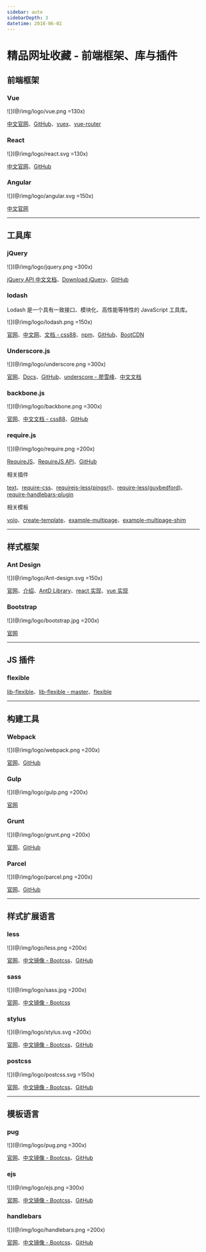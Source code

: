 ```yaml
---
sidebar: auto
sidebarDepth: 3
datetime: 2018-06-02
---
```


# 精品网址收藏 - 前端框架、库与插件

## 前端框架

### Vue

![](@/img/logo/vue.png =130x)

[中文官网](https://cn.vuejs.org/)、[GitHub](https://github.com/vuejs/vue)、[vuex](https://vuex.vuejs.org/zh-cn/)、[vue-router](https://router.vuejs.org/zh-cn/)

### React

![](@/img/logo/react.svg =130x)

[中文官网](https://doc.react-china.org/)、[GitHub](https://github.com/facebook/react/)

### Angular

![](@/img/logo/angular.svg =150x)

[中文官网](https://www.angular.cn/)


---


## 工具库

### jQuery

![](@/img/logo/jquery.png =300x)

[jQuery API 中文文档](https://www.jquery123.com/)、[Download jQuery](http://jquery.com/download/)、[GitHub](https://github.com/jquery/jquery)


### lodash

Lodash 是一个具有一致接口、模块化、高性能等特性的 JavaScript 工具库。

![](@/img/logo/lodash.png =150x)

[官网](https://lodash.com/)、[中文网](https://www.lodashjs.com/)、[文档 - css88](http://www.css88.com/doc/lodash/)、[npm](https://www.npmjs.com/package/lodash)、[GitHub](https://github.com/lodash/lodash)、[BootCDN](http://www.bootcdn.cn/lodash.js/)


### Underscore.js

![](@/img/logo/underscore.png =300x)

[官网](http://underscorejs.org/)、[Docs](http://underscorejs.org/docs/underscore.html)、[GitHub](https://github.com/jashkenas/underscore)、[underscore - 廖雪峰](https://www.liaoxuefeng.com/wiki/001434446689867b27157e896e74d51a89c25cc8b43bdb3000/001450370530539bc6e0e3dc02c4d3bb79993a8cde056b5000)、[中文文档](http://www.xgllseo.com/underscorejs/)


### backbone.js

![](@/img/logo/backbone.png =300x)

[官网](http://backbonejs.org/)、[中文文档 - css88](http://www.css88.com/doc/backbone/)、[GitHub](https://github.com/jashkenas/backbone)


### require.js

![](@/img/logo/require.png =200x)

[RequireJS](http://requirejs.org/)、[RequireJS API](http://requirejs.org/docs/api.html)、[GitHub](https://github.com/requirejs/requirejs)

相关插件

[text](https://github.com/requirejs/text)、[require-css](https://github.com/guybedford/require-css)、[requirejs-less(pingsrl)](https://github.com/pingsrl/requirejs-less)、[require-less(guybedford)](https://github.com/guybedford/require-less)、[require-handlebars-plugin](https://github.com/SlexAxton/require-handlebars-plugin)

相关模板

[volo](https://github.com/volojs/volo)、[create-template](https://github.com/volojs/create-template)、[example-multipage](https://github.com/requirejs/example-multipage)、[example-multipage-shim](https://github.com/requirejs/example-multipage-shim)


---


## 样式框架

### Ant Design

![](@/img/logo/Ant-design.svg =150x)

[官网](https://ant.design/index-cn)、[介绍](https://ant.design/docs/spec/introduce-cn)、[AntD Library](http://library.ant.design/)、[react 实现](https://ant.design/docs/react/introduce-cn)、[vue 实现](https://fe-driver.github.io/vue-beauty)


### Bootstrap

![](@/img/logo/bootstrap.jpg =200x)

[官网](http://www.bootcss.com/)


---


## JS 插件

### flexible

[lib-flexible](https://github.com/amfe/lib-flexible/)、[lib-flexible - master](https://github.com/amfe/lib-flexible/tree/master)、[flexible](https://github.com/huainanhai/flexible)


---

## 构建工具

### Webpack

![](@/img/logo/webpack.png =200x)

[官网](https://www.webpackjs.com/)、[GitHub](https://github.com/webpack/webpack)

### Gulp

![](@/img/logo/gulp.png =200x)

[官网](https://www.gulpjs.com.cn/)

### Grunt

![](@/img/logo/grunt.png =200x)

[官网](http://www.gruntjs.net/)、[GitHub](https://github.com/gruntjs/)


### Parcel

![](@/img/logo/parcel.png =200x)

[官网](https://www.parceljs.cn/)、[GitHub](https://github.com/parcel-bundler/parcel)


---

## 样式扩展语言

### less

![](@/img/logo/less.png =200x)

[官网](http://lesscss.org/)、[中文镜像 - Bootcss](http://www.bootcss.com/p/lesscss/)、[GitHub](https://github.com/less/less.js)


### sass

![](@/img/logo/sass.jpg =200x)

[官网](https://www.sasscss.com/)、[中文镜像 - Bootcss](https://www.sasscss.com/)


### stylus

![](@/img/logo/stylus.svg =200x)

[官网](http://stylus-lang.com/)、[中文镜像 - Bootcss](https://stylus.bootcss.com/)、[GitHub](https://github.com/stylus/stylus/)

### postcss

![](@/img/logo/postcss.svg =150x)

[官网](https://postcss.org/)、[中文镜像 - Bootcss](https://www.postcss.com.cn/)、[GitHub](https://github.com/postcss/postcss)

---

## 模板语言

### pug

![](@/img/logo/pug.png =300x)

[官网](https://pugjs.org/api/getting-started.html)、[中文镜像 - Bootcss](https://pug.bootcss.com/api/getting-started.html)、[GitHub](https://github.com/pugjs/pug)


### ejs

![](@/img/logo/ejs.png =300x)


[官网](http://ejs.co/)、[中文镜像 - Bootcss](https://ejs.bootcss.com/)、[GitHub](https://github.com/mde/ejs)


### handlebars

![](@/img/logo/handlebars.png =200x)

[官网](http://handlebarsjs.com/)、[中文镜像 - Bootcss](https://handlebars.bootcss.com/)、[GitHub](https://github.com/wycats/handlebars.js)


